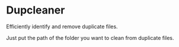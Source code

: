 # Dupcleaner
Efficiently identify and remove duplicate files.

Just put the path of the folder you want to clean from duplicate files.
